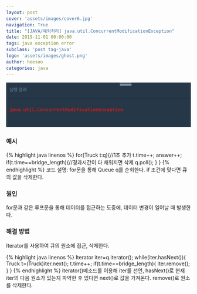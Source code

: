 ```yaml
---
layout: post
cover: 'assets/images/cover6.jpg'
navigation: True
title: "[JAVA/예외처리] java.util.ConcurrentModificationException"
date: 2019-11-01 00:00:00
tags: java exception error
subclass: 'post tag-java'
logo: 'assets/images/ghost.png'
author: heesoo
categories: java
---
```

![결과화면](./assets/images/191101_2.PNG)

### 예시
{% highlight java linenos %}
for(Truck t:q){//1초 추가
    t.time++;
    answer++;
    if(t.time==bridge_length){//경과시간이 다 채워지면 삭제
        q.poll();
    }
}
{% endhighlight %}
코드 설명: for문을 통해 Queue<Truck> q를 순회한다. if 조건에 맞다면 큐의 값을 삭제한다.

### 원인
for문과 같은 루프문을 통해 데이터를 접근하는 도중에, 데이터 변경이 일어날 때 발생한다.

### 해결 방법
Iterator를 사용하여 큐의 원소에 접근, 삭제한다.

{% highlight java linenos %}
Iterator iter=q.iterator();
while(iter.hasNext()){
    Truck t=(Truck)iter.next();
    t.time++;
    if(t.time==bridge_length){
        iter.remove();
    }
}
{% endhighlight %}
iterator()메소드를 이용해 iter를 선언, hasNext()로 현재 iter의 다음 원소가 있는지 파악한 후 있다면 next()로 값을 가져온다. remove()로 원소를 삭제한다.
